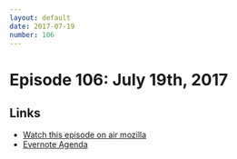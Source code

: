 ```yaml
---
layout: default
date: 2017-07-19
number: 106
---
```


# Episode 106: July 19th, 2017

## Links
* [Watch this episode on air mozilla](https://air.mozilla.org/the-joy-of-coding-episode-106/)
* [Evernote Agenda](https://www.evernote.com/l/AbLXrnKfpnZEqZQLOlDWqvtpsc_NpKZoG5Q)
